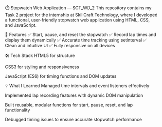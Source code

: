 ⏱️ Stopwatch Web Application — SCT_WD_2
This repository contains my Task 2 project for the internship at SkillCraft Technology, where I developed a functional, user-friendly stopwatch web application using HTML, CSS, and JavaScript.

🚀 Features
✅ Start, pause, and reset the stopwatch
✅ Record lap times and display them dynamically
✅ Accurate time tracking using setInterval
✅ Clean and intuitive UI
✅ Fully responsive on all devices

🛠️ Tech Stack
HTML5 for structure

CSS3 for styling and responsiveness

JavaScript (ES6) for timing functions and DOM updates

💡 What I Learned
Managed time intervals and event listeners effectively

Implemented lap recording features with dynamic DOM manipulation

Built reusable, modular functions for start, pause, reset, and lap functionality

Debugged timing issues to ensure accurate stopwatch performance

